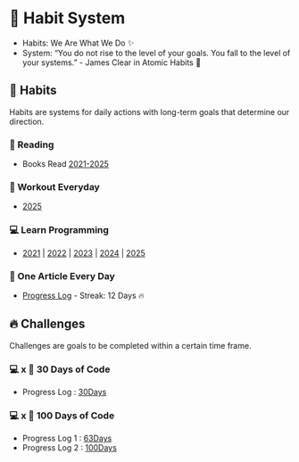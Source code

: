 # 🧭 Habit System
- Habits: We Are What We Do ✨
- System: “You do not rise to the level of your goals. You fall to the level of your systems.” - James Clear in Atomic Habits 📘

## 📅 Habits
Habits are systems for daily actions with long-term goals that determine our direction.

### 📖 Reading
- Books Read [2021-2025](https://github.com/abhiramready/Habit-System/blob/main/Habits/Reading/README.md)

### 💪 Workout Everyday
- [2025](https://github.com/abhiramready/Habit-System/blob/main/Challenges/WorkoutChallenge/2025.md)

### 💻 Learn Programming
- [2021](https://github.com/abhiramready/Habit-System/blob/main/Habits/LearnProgramming/2021.md) | [2022](https://github.com/abhiramready/Habit-System/blob/main/Habits/LearnProgramming/2022.md) | [2023](https://github.com/abhiramready/Habit-System/blob/main/Habits/LearnProgramming/2023.md) | [2024](https://github.com/abhiramready/Habit-System/blob/main/Habits/LearnProgramming/2024.md) | [2025](https://github.com/abhiramready/Habit-System/blob/main/Habits/LearnProgramming/2025.md)

### 📝 One Article Every Day
- [Progress Log](https://github.com/abhiramready/Habit-System/blob/main/Challenges/OneArticleEveryday/README.md) - Streak: 12 Days 🔥

## 🔥 Challenges
Challenges are goals to be completed within a certain time frame.

### 💻 x 📆 30 Days of Code
- Progress Log : [30Days](https://github.com/abhiramready/Habit-System/blob/main/Challenges/30DaysOfCode/README.md)

### 💻 x 💯 100 Days of Code
- Progress Log 1 : [63Days](https://github.com/abhiramready/Habit-System/blob/main/Challenges/100DaysOfCode/1-100DaysOfCode.md)
- Progress Log 2 : [100Days](https://github.com/abhiramready/Habit-System/blob/main/Challenges/100DaysOfCode/2-100DaysOfCode.md)
